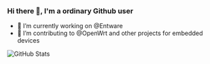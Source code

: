 ### Hi there 👋, I'm a ordinary Github user


- 🔭 I’m currently working on @Entware
- 🌱 I’m contributing to @OpenWrt and other projects for embedded devices

<p><img src="https://github-readme-stats.vercel.app/api?username=ryzhovau&show_icons=true" alt="GitHub Stats"></p>
